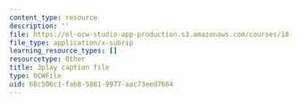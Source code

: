 ```yaml
---
content_type: resource
description: ''
file: https://ol-ocw-studio-app-production.s3.amazonaws.com/courses/18-01sc-single-variable-calculus-fall-2010/60c506c1fab858819977aac73eed7664_-MI0b4h3rS0.vtt
file_type: application/x-subrip
learning_resource_types: []
resourcetype: Other
title: 3play caption file
type: OCWFile
uid: 60c506c1-fab8-5881-9977-aac73eed7664
---
```

